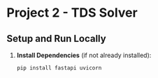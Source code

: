 # Project 2 - TDS Solver

## Setup and Run Locally

1. **Install Dependencies** (if not already installed):
   ```powershell
   pip install fastapi uvicorn
